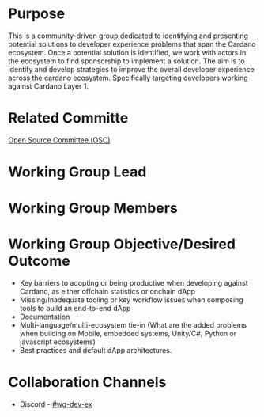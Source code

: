 # Purpose
This is a community-driven group dedicated to identifying and presenting potential solutions to developer experience problems that span the Cardano ecosystem. Once a potential solution is identified, we work with actors in the ecosystem to find sponsorship to implement a solution. 
The aim is to identify and develop strategies to improve the overall developer experience across the cardano ecosystem. Specifically targeting developers working against Cardano Layer 1.

# Related Committe
[Open Source Committee (OSC)](https://committees.docs.intersectmbo.org/intersect-open-source-committee)

# Working Group Lead

# Working Group Members


# Working Group Objective/Desired Outcome
* Key barriers to adopting or being productive when developing against Cardano, as either offchain statistics or onchain dApp
* Missing/Inadequate tooling or key workflow issues when composing tools to build an end-to-end dApp
* Documentation
* Multi-language/multi-ecosystem tie-in (What are the added problems when building on Mobile, embedded systems, Unity/C#, Python or javascript ecosystems)
* Best practices and default dApp architectures.

# Collaboration Channels
* Discord - [#wg-dev-ex](https://discordapp.com/channels/1136727663583698984/1166691173964988416)


